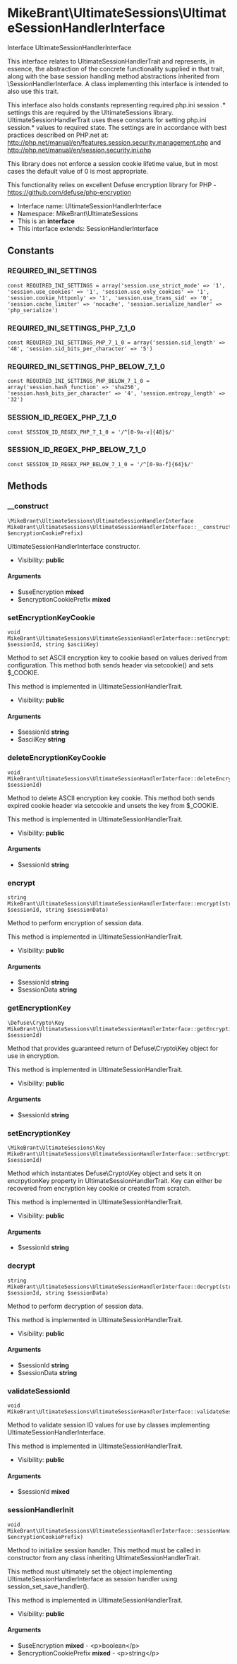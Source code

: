 MikeBrant\UltimateSessions\UltimateSessionHandlerInterface
===============

Interface UltimateSessionHandlerInterface

This interface relates to UltimateSessionHandlerTrait and represents, in
essence, the abstraction of the concrete functionality supplied in that
trait, along with the base session handling method abstractions inherited
from \SessionHandlerInterface. A class implementing this interface is
intended to also use this trait.

This interface also holds constants representing required php.ini session
.* settings this are required by the UltimateSessions library.
UltimateSessionHandlerTrait uses these constants for setting php.ini
session.* values to required state.  The settings are in accordance with
best practices described on PHP.net at:
http://php.net/manual/en/features.session.security.management.php and
http://php.net/manual/en/session.security.ini.php

This library does not enforce a session cookie lifetime value, but in most
cases the default value of 0 is most appropriate.

This functionality relies on excellent Defuse encryption library for PHP -
https://github.com/defuse/php-encryption


* Interface name: UltimateSessionHandlerInterface
* Namespace: MikeBrant\UltimateSessions
* This is an **interface**
* This interface extends: SessionHandlerInterface

Constants
----------


### REQUIRED_INI_SETTINGS

    const REQUIRED_INI_SETTINGS = array('session.use_strict_mode' => '1', 'session.use_cookies' => '1', 'session.use_only_cookies' => '1', 'session.cookie_httponly' => '1', 'session.use_trans_sid' => '0', 'session.cache_limiter' => 'nocache', 'session.serialize_handler' => 'php_serialize')





### REQUIRED_INI_SETTINGS_PHP_7_1_0

    const REQUIRED_INI_SETTINGS_PHP_7_1_0 = array('session.sid_length' => '48', 'session.sid_bits_per_character' => '5')





### REQUIRED_INI_SETTINGS_PHP_BELOW_7_1_0

    const REQUIRED_INI_SETTINGS_PHP_BELOW_7_1_0 = array('session.hash_function' => 'sha256', 'session.hash_bits_per_character' => '4', 'session.entropy_length' => '32')





### SESSION_ID_REGEX_PHP_7_1_0

    const SESSION_ID_REGEX_PHP_7_1_0 = '/^[0-9a-v]{48}$/'





### SESSION_ID_REGEX_PHP_BELOW_7_1_0

    const SESSION_ID_REGEX_PHP_BELOW_7_1_0 = '/^[0-9a-f]{64}$/'







Methods
-------


### __construct

    \MikeBrant\UltimateSessions\UltimateSessionHandlerInterface MikeBrant\UltimateSessions\UltimateSessionHandlerInterface::__construct($useEncryption, $encryptionCookiePrefix)

UltimateSessionHandlerInterface constructor.



* Visibility: **public**


#### Arguments
* $useEncryption **mixed**
* $encryptionCookiePrefix **mixed**



### setEncryptionKeyCookie

    void MikeBrant\UltimateSessions\UltimateSessionHandlerInterface::setEncryptionKeyCookie(string $sessionId, string $asciiKey)

Method to set ASCII encryption key to cookie based on values derived from
configuration. This method both sends header via setcookie() and sets
$_COOKIE.

This method is implemented in UltimateSessionHandlerTrait.

* Visibility: **public**


#### Arguments
* $sessionId **string**
* $asciiKey **string**



### deleteEncryptionKeyCookie

    void MikeBrant\UltimateSessions\UltimateSessionHandlerInterface::deleteEncryptionKeyCookie(string $sessionId)

Method to delete ASCII encryption key cookie. This method both sends
expired cookie header via setcookie and unsets the key from $_COOKIE.

This method is implemented in UltimateSessionHandlerTrait.

* Visibility: **public**


#### Arguments
* $sessionId **string**



### encrypt

    string MikeBrant\UltimateSessions\UltimateSessionHandlerInterface::encrypt(string $sessionId, string $sessionData)

Method to perform encryption of session data.

This method is implemented in UltimateSessionHandlerTrait.

* Visibility: **public**


#### Arguments
* $sessionId **string**
* $sessionData **string**



### getEncryptionKey

    \Defuse\Crypto\Key MikeBrant\UltimateSessions\UltimateSessionHandlerInterface::getEncryptionKey(string $sessionId)

Method that provides guaranteed return of Defuse\Crypto\Key object for
use in encryption.

This method is implemented in UltimateSessionHandlerTrait.

* Visibility: **public**


#### Arguments
* $sessionId **string**



### setEncryptionKey

    \MikeBrant\UltimateSessions\Key MikeBrant\UltimateSessions\UltimateSessionHandlerInterface::setEncryptionKey(string $sessionId)

Method which instantiates Defuse\Crypto\Key object and sets it on
encrpytionKey property in UltimateSessionHandlerTrait. Key can either be
recovered from encryption key cookie or created from scratch.

This method is implemented in UltimateSessionHandlerTrait.

* Visibility: **public**


#### Arguments
* $sessionId **string**



### decrypt

    string MikeBrant\UltimateSessions\UltimateSessionHandlerInterface::decrypt(string $sessionId, string $sessionData)

Method to perform decryption of session data.

This method is implemented in UltimateSessionHandlerTrait.

* Visibility: **public**


#### Arguments
* $sessionId **string**
* $sessionData **string**



### validateSessionId

    void MikeBrant\UltimateSessions\UltimateSessionHandlerInterface::validateSessionId($sessionId)

Method to validate session ID values for use by classes implementing
UltimateSessionHandlerInterface.

This method is implemented in UltimateSessionHandlerTrait.

* Visibility: **public**


#### Arguments
* $sessionId **mixed**



### sessionHandlerInit

    void MikeBrant\UltimateSessions\UltimateSessionHandlerInterface::sessionHandlerInit($useEncryption, $encryptionCookiePrefix)

Method to initialize session handler.  This method must be called in
constructor from any class inheriting UltimateSessionHandlerTrait.

This method must ultimately set the object implementing
UltimateSessionHandlerInterface as session handler using
session_set_save_handler().

This method is implemented in UltimateSessionHandlerTrait.

* Visibility: **public**


#### Arguments
* $useEncryption **mixed** - &lt;p&gt;boolean&lt;/p&gt;
* $encryptionCookiePrefix **mixed** - &lt;p&gt;string&lt;/p&gt;


